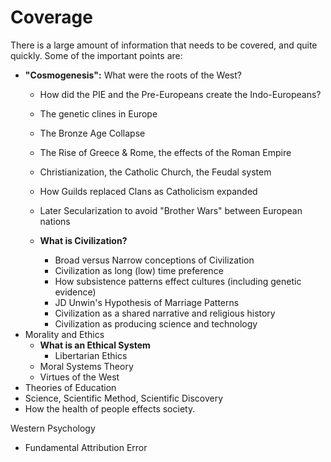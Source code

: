# Coverage

There is a large amount of information that needs to be covered, and quite quickly. Some of the important points are:
- **"Cosmogenesis":** What were the roots of the West?
    - How did the PIE and the Pre-Europeans create the Indo-Europeans?
    - The genetic clines in Europe
    - The Bronze Age Collapse
    - The Rise of Greece & Rome, the effects of the Roman Empire
    - Christianization, the Catholic Church, the Feudal system
    - How Guilds replaced Clans as Catholicism expanded
    - Later Secularization to avoid "Brother Wars" between European nations
 
  - **What is Civilization?**
      - Broad versus Narrow conceptions of Civilization
      - Civilization as long (low) time preference
      - How subsistence patterns effect cultures (including genetic evidence)
      - JD Unwin's Hypothesis of Marriage Patterns
      - Civilization as a shared narrative and religious history
      - Civilization as producing science and technology
- Morality and Ethics
    - **What is an Ethical System**
        - Libertarian Ethics 
    - Moral Systems Theory
    - Virtues of the West
- Theories of Education
- Science, Scientific Method, Scientific Discovery
- How the health of people effects society. 

Western Psychology
- Fundamental Attribution Error

